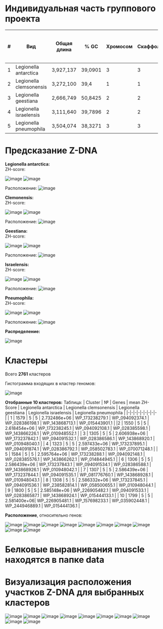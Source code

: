 # Индивидуальная часть группового проекта

| # | Вид  | Общая длина | % GC    | Хромосом | Скаффолдов | Контигов | Количество аннотированных генов | Доля аннотированных генов | Количество экзонов | Доля экзонов | Количество  Z-ДНК | Общая длина Z-ДНК | Количество с ZH-Score >= 500 | Общая длина с ZH-Score >= 500 |
|---|------|-------------|---------|----------|------------|----------|-|-|-|-|-|-|-|-|
| 1 | Legionella antarctica  | 3,927,137 | 39,0901 | 3 |  3 | 3 | 3708 | 0.863216 | 3708 | 0.863216 | 35454 | 313692 | 3180 | 30882 |
| 2 | Legionella clemsonensis |  3,272,100  | 39,4 | 1 | 1 | 1 | 2941 | 0.890235 | 2941 | 0.890235 | 3272100 | 28930052 | 3115 | 29788 |
| 3 | Legionella geestiana    |  2,666,749  |    50,8425 | 2 | 2 | 2 | 2395 | 0.911431 | 2395 | 0.911431 | 60873 | 546412 | 25049 | 248224 |
| 4 | Legionella israelensis |  3,111,640  |    39,7896 | 2 | 2 | 2 | 2806 | 0.878786 | 2806 | 0.878786 | 64967 | 574508 | 2327 | 22570 |
| 5 | Legionella pneumophila |  3,504,074  |    38,3271 | 3 | 3 | 3 | 3137 | 0.889006 | 3137 | 0.889006 | 73576 | 650556 | 2051 | 19686 |

# Предсказание Z-DNA 
**Legionella antarctica:**     
ZH-score: 

![image](https://user-images.githubusercontent.com/86132283/173429757-cca4fe9c-fe4b-4528-8ac9-29c5adca3c67.png) 
![image](https://user-images.githubusercontent.com/86132283/173429825-815ef564-03ce-4823-b912-d1f438ccfa9b.png)

Расположение:
![image](https://user-images.githubusercontent.com/86132283/173430749-01861e66-a61e-4954-8fb4-8cadf7285e50.png)


**Clemonensis:**   
ZH-score: 

![image](https://user-images.githubusercontent.com/86132283/173429962-7906a586-1a86-458b-9ee6-e4f2ab095baa.png)
![image](https://user-images.githubusercontent.com/86132283/173429974-57b6a4d6-5d6c-4678-b11c-e9c9b1ba58c4.png)

Расположение:
![image](https://user-images.githubusercontent.com/86132283/173431110-39f3207c-97a2-4724-825b-535e514fe7f3.png)

**Geestiana:**  
ZH-score: 

![image](https://user-images.githubusercontent.com/86132283/173430061-86f7b76d-e3e7-470d-abb1-e353e722c791.png)
![image](https://user-images.githubusercontent.com/86132283/173430086-54ca6134-3294-47fa-90a9-ff3d8717a503.png)

Расположение:
![image](https://user-images.githubusercontent.com/86132283/173431139-46585d53-0990-4cf5-befc-7b6a9900619e.png)

**Israelensis:**  
ZH-score: 

![image](https://user-images.githubusercontent.com/86132283/173430112-f2a66a02-4f54-40d0-939b-d4aed0724b2f.png)
![image](https://user-images.githubusercontent.com/86132283/173430129-970130ef-e56c-41cd-b55a-12f0ae49cbc7.png)

Расположение:
![image](https://user-images.githubusercontent.com/86132283/173431158-840b5c3c-8508-4a5f-9a6e-2684003c5771.png)

**Pneumophila:**  
ZH-score: 

![image](https://user-images.githubusercontent.com/86132283/173430155-c0144649-e597-4ab0-8553-11f53052d885.png)
![image](https://user-images.githubusercontent.com/86132283/173430166-8df27a7e-1622-487a-b703-97b1aadb97b4.png)

Расположение:
![image](https://user-images.githubusercontent.com/86132283/173431171-25304486-0c69-4384-b8f6-823f9088df4a.png)

**Распределение:**

![image](https://user-images.githubusercontent.com/86132283/173431500-36d944cf-878d-4fb5-9829-aa3f30dca720.png)

# Кластеры
Всего **2761** кластеров

Гистограмма входящих в кластер геномов:

![image](https://user-images.githubusercontent.com/86132283/173434690-ffecc8c2-23df-4635-a656-96b9ff462227.png)

**Отобранные 10 кластеров:**
Таблица:
| Cluster | № |	Genes	| mean ZH-Score |	Legionella antarctica |	Legionella clemsonensis	| Legionella geestiana |	Legionella israelensis |	Legionella pneumophila |
|-|-|-|-|-|-|-|-|-|
| 1 | 1579 |	5 |	5 |	2.732486e+06 |	WP_173238279.1 |	WP_094092374.1 |	WP_028386198.1 | 	WP_143868713.1 |	WP_015443901.1 |
|2	| 1550 | 5	| 5	| 2.618454e+06	| WP_173238245.1	| WP_094092108.1	| WP_028385598.1	| WP_143866226.1 | 	WP_010948552.1 |
| 3 | 1305 |	5 |	5 |	2.606938e+06 |	WP_173237842.1 |	WP_094091532.1 |	WP_028386586.1 | 	WP_143868920.1 |	WP_010948040.1 |
| 4 | 1323 |	5 |	5 |	2.597433e+06 |	WP_173237895.1 |	WP_094091874.1 |	WP_028386792.1 |	WP_058502783.1 |	WP_070071248.1 |
| 5 | 1584 |	5 |	5 |	2.595764e+06 |	WP_173238288.1 |	WP_094092148.1 |	WP_028385576.1 |	WP_143866262.1 |	WP_014844945.1 |
| 6 | 1306 | 5 |	5 |	2.586439e+06 |	WP_173237843.1 |	WP_094091534.1 |	WP_028386588.1 |	WP_143868926.1 |	WP_010948042.1 |
| 7 |	1307 | 5 |	5 |	2.586439e+06 |	WP_173237844.1 |	WP_094091535.1 |	WP_081776760.1 |	WP_143868928.1 |	WP_010948043.1 |
| 8 | 1308 |	5 |	5 |	2.586332e+06 |	WP_173237845.1 | WP_094091536.1	| WP_238582814.1 |	WP_058500655.1 |	WP_010948044.1 |
| 9 |	1800 | 5 |	5 |	2.585148e+06 |	WP_226905482.1 |	WP_094091533.1 |	WP_028386587.1 |	WP_143868924.1 |	WP_015444133.1 |
| 10 |	1799 | 5 |	5 |	2.581400e+06|	WP_226905481.1 | WP_157698233.1 |	WP_035902448.1 |	WP_244946889.1 |	WP_015444136.1 |

**Расположение**, относительно генов:

![image](https://user-images.githubusercontent.com/86132283/173437020-42d18dd5-ad51-4ec9-96ca-515facae2cc3.png)
![image](https://user-images.githubusercontent.com/86132283/173437042-68229a58-6106-4ebf-b228-011689392023.png)
![image](https://user-images.githubusercontent.com/86132283/173437071-67c71118-29bf-49c9-b90f-40be2d93295c.png)
![image](https://user-images.githubusercontent.com/86132283/173437103-43f465d4-bd63-4c05-8553-18c2e61553af.png)
![image](https://user-images.githubusercontent.com/86132283/173437130-1ea2d768-fb10-43d7-a559-05a15d5fb39d.png)
![image](https://user-images.githubusercontent.com/86132283/173437149-6ca2aa84-7782-4840-80d7-fd434e7cf25c.png)
![image](https://user-images.githubusercontent.com/86132283/173437159-cb22de7a-71d2-49a3-b227-d1a1b87e4910.png)
![image](https://user-images.githubusercontent.com/86132283/173437169-a07e9f10-a1e1-432c-a6bc-9cd3cd2d4b02.png)
![image](https://user-images.githubusercontent.com/86132283/173437184-c772bf45-78f0-4eef-ab0d-bb533a2a9837.png)
![image](https://user-images.githubusercontent.com/86132283/173437194-4cb2e4e4-002d-4cf2-88e1-cda1c32e5390.png)

# Белковые выравнивания muscle находятся в папке data

# Визуализация расположения участков Z-DNA для выбранных кластеров

![image](https://user-images.githubusercontent.com/86132283/173438270-1551f005-43f3-478e-916a-78d77ea32c8b.png)
![image](https://user-images.githubusercontent.com/86132283/173438280-9c5d75bf-3048-437e-94db-8ef275ec052e.png)
![image](https://user-images.githubusercontent.com/86132283/173438289-0c9c9222-12de-4564-b161-ed7bfbd14e4a.png)
![image](https://user-images.githubusercontent.com/86132283/173438293-088ec733-7d51-46f0-8457-d3175205ad63.png)
![image](https://user-images.githubusercontent.com/86132283/173438306-a11ace68-9c4b-4864-863e-b508c777ea22.png)
![image](https://user-images.githubusercontent.com/86132283/173438359-149beb25-68dd-4045-b6fa-aa200f1322e8.png)
![image](https://user-images.githubusercontent.com/86132283/173438369-81cebba7-1010-4130-acf3-d519ec8cd07a.png)
![image](https://user-images.githubusercontent.com/86132283/173438376-b5d33c42-330c-41b8-a369-e3019de2a481.png)
![image](https://user-images.githubusercontent.com/86132283/173438390-ed94c019-4d0d-4a06-89bc-035516ff6764.png)
![image](https://user-images.githubusercontent.com/86132283/173438396-f31566db-5abd-4c09-8e50-e3fc26c1cd80.png)
